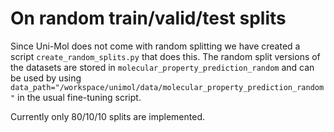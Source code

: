 # On random train/valid/test splits

Since Uni-Mol does not come with random splitting we have created a script `create_random_splits.py` that does this. The random split versions of the datasets are stored in `molecular_property_prediction_random` and can be used by using `data_path="/workspace/unimol/data/molecular_property_prediction_random"` in the usual fine-tuning script.

Currently only 80/10/10 splits are implemented.